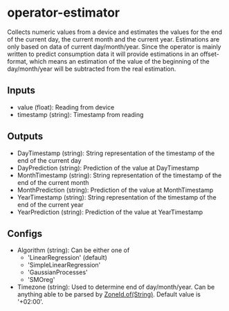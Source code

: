 # operator-estimator

Collects numeric values from a device and estimates the values for the end of the current day, the current month and the current year.
Estimations are only based on data of current day/month/year.
Since the operator is mainly written to predict consumption data it will provide estimations in an offset-format,
 which means an estimation of the value of the beginning of the day/month/year will be subtracted from the real estimation.    

## Inputs

* value (float): Reading from device
* timestamp (string): Timestamp from reading

## Outputs

* DayTimestamp (string): String representation of the timestamp of the end of the current day
* DayPrediction (string): Prediction of the value at DayTimestamp
* MonthTimestamp (string): String representation of the timestamp of the end of the current month
* MonthPrediction (string): Prediction of the value at MonthTimestamp
* YearTimestamp (string): String representation of the timestamp of the end of the current year
* YearPrediction (string): Prediction of the value at YearTimestamp

## Configs
 * Algorithm (string): Can be either one of
   + 'LinearRegression' (default)
   + 'SimpleLinearRegression'
   + 'GaussianProcesses'
   + 'SMOreg'
 * Timezone (string): Used to determine end of day/month/year. Can be anything able to be parsed by [ZoneId.of(String)](https://docs.oracle.com/javase/8/docs/api/java/time/ZoneId.html#of-java.lang.String-).
   Default value is '+02:00'.
